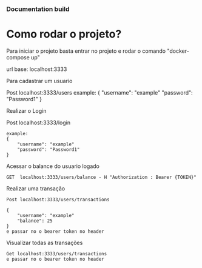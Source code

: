 ### Documentation build

# Como rodar o projeto?

Para iniciar o projeto basta entrar no projeto e rodar o comando "docker-compose up"

url base: localhost:3333

Para cadastrar um usuario

  Post localhost:3333/users
    example:
    {
        "username": "example"
        "password": "Password1"
    }

Realizar o Login

  Post  localhost:3333/login

    example:
    {
        "username": "example"
        "password": "Password1"
    }

Acessar o balance do usuario logado


    GET  localhost:3333/users/balance - H "Authorization : Bearer {TOKEN}"

Realizar uma transação

    Post localhost:3333/users/transactions

    {
        "username": "example"
        "balance": 25
    }
    e passar no o bearer token no header
Visualizar todas as transações

    Get localhost:3333/users/transactions
    e passar no o bearer token no header
